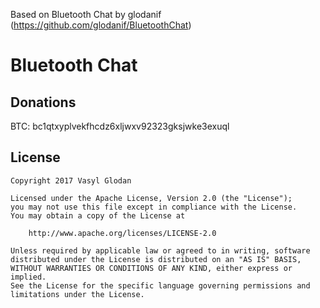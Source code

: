 Based on Bluetooth Chat by glodanif (https://github.com/glodanif/BluetoothChat)

# Bluetooth Chat

Donations
--------

BTC: bc1qtxyplvekfhcdz6xljwxv92323gksjwke3exuql

License
--------
    Copyright 2017 Vasyl Glodan

    Licensed under the Apache License, Version 2.0 (the "License");
    you may not use this file except in compliance with the License.
    You may obtain a copy of the License at

        http://www.apache.org/licenses/LICENSE-2.0

    Unless required by applicable law or agreed to in writing, software
    distributed under the License is distributed on an "AS IS" BASIS,
    WITHOUT WARRANTIES OR CONDITIONS OF ANY KIND, either express or implied.
    See the License for the specific language governing permissions and
    limitations under the License.
